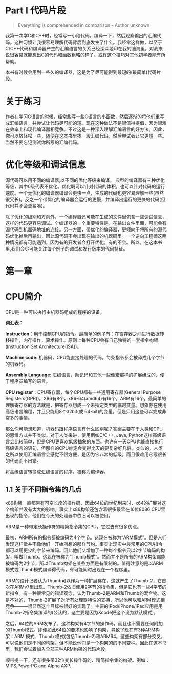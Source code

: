 # Part I 代码片段

> Everything is comprehended in comparison - Author unknown


我第一次学C和C++时，经常写一小段代码，编译一下，然后观察输出的汇编代码。这种习惯让我很容易理解代码背后到底发生了什么。我经常这样做，以至于C/C++代码和编译器产生的汇编语言的关系已经深深地印在我的脑海里，对我来说很容易就能想出C的代码和函数粗略的样子。或许这个技巧对其他初学者能有所帮助。

本书有时候会用到一些久的编译器，这是为了尽可能得到最短的(最简单)代码片段。

# 关于练习

作者在学习C语言的时候，经常些写一些C语言的小函数，然后逐渐的将他们重写成汇编语言，并尝试让代码尽可能的短。现在这种做法不是很值得提倡，因为很难在效率上和现代编译器相竞争。不过这是一种深入理解汇编语言的好方法。因此，你可以放轻松一些，随便在这本书里找一段汇编代码，然后尝试者让它更短一些。当然不要忘记测试你所写的汇编代码。

# 优化等级和调试信息

源代码可以用不同的编译器,以不同的优化等级来编译。
典型的编译器有三种优化等级，其中0级代表不优化。优化既可以针对代码的体积，也可以针对代码的运行速度。一个无优化的编译器编译会更快一点，生成的代码也更容易理解一些(虽然很冗长)。反之一个带优化的编译器会运行的更慢，并编译出运行的更快的代码(但代码并不会更紧凑)。

除了优化的级别和方向外，一个编译器还可能在生成的文件里包含一些调试信息，这样的代码更容易调试。个编译器的一个重要特性是，在输出文件里面，可能会有源代码到机器码地址的连接。另一方面，带优化的编译器，更倾向于将所有的源代码优化掉后再输出，因此源代码不会出现在输出的机器码里。一个逆向工程师这两种情况都有可能遇到，因为有的开发者会打开优化，有的不会。所以，在这本书里,我们会尽可能关注每个例子的调试和发行版本的代码特征。


# 第一章
# CPU简介

CPU是一种可以执行由机器码组成的程序的设备。

**词汇表：**

**Instruction**：用于控制CPU的指令。最简单的例子有：在寄存器之间进行数据转移操作，内存操作，算术操作。原则上每种CPU会有自己独特的一套指令构架(Instruction Set Architecture(ISA))。

**Machine code**: 机器码，CPU能直接处理的代码。每条指令都会被译成几个字节的机器码。

**Assembly Language**: 汇编语言，助记码和其他一些像宏那样的扩展组成的、便于程序员编写的语言。

**CPU register**：CPU寄存器，每个CPU都有一些通用寄存器(General Purpose Registers(GPR))。X86有8个，x86-64(amd64)有16个，ARM有16个，最简单的理解寄存器的方法就是，把寄存器想成一个未指定类型的临时变量。想象你在使用高级语言编程，并且只能用8个32bit(或 64-bit)的变量。但是只用这些可以完成非常多的事情。

那么你可能想知道，机器码跟程序语言有什么区别呢？答案主要在于人类和CPU的思维方式并不类似。对于人类来讲，使用例如C/C++, Java, Python这样高级语言会比较简单，但是CPU更喜欢低级抽象的东西。也许有一天CPU也能直接执行高级语言的语句，但那样的CPU肯定会变得比天的要复杂好几倍。类似的，人类之所以使用汇编语言会感觉不很方便，是因为它非常的低级，而且很难用它写很长的代码而不出错。

将高级语言转换成汇编语言的程序，被称为编译器。

## 1.1 关于不同指令集的几点

x86构架一直都带有可变长度的操作码，因此64位的世纪到来时，x64的扩展对这个构架并没有太大的影响。事实上x86构架还包含着很多最早在16位8086 CPU里出现的指令，他们在今天的处理器中依旧可以被使用。

ARM是一种带定长操作符的精简指令集的CPU，它过去有很多优点。

最初，ARM所有的指令都被编码为4个字节。这现在被称为“ARM模式”。但是人们发现这样做并不像他们一开始所想的那样节约。事实上现实中最常用的CPU指令都可以用更少的字节来编码。因此他们又增加了一种每个指令只以2字节编码的构架，叫做Thumb。这现在被称为“Thumb模式”。然而并不是所有的ARM构架都能被编码为2字节，所以Thumb构架在某些方面是有限制的。值得注意的是以ARM模式或Thumb模式编译得代码，有可能同时出现在一个程序里。

ARM的设计记者认为Thumb可以作为一种扩展存在，这就产生了Thumb-2，它首次在ARMv7里出现。Thumb-2依旧使用2字节的指令集，但是它也有一些4字节的新指令。有一种很常见的错误观念，认为Thumb-2是ARM和Thumb的混合物。这是不对的，Thumb-2扩展了对所有处理器特性的支持，所以他可以和ARM模式相竞争———很显然这个目标被很好的实现了。主要的iPod/iPhone/iPad应用是用Thumb-2指令集编译的(公认的，这主要是因为Xcode把这个设为默认模式)。

之后，64位的ARM发布了，这种构架有4字节的操作码，而且也不需要任何附加的Thumb模式。即便如此64位的要求也影响了构架，导致了现在有3种ARM构架：ARM 模式、Thumb 模式(包括Thumb-2)和ARM64。这些构架有部分交叉，可以说他们是不同的构架，但不能说他们是一个构架的的不同变种。因此在这本书里，我们会试着加入全部三种ARM构架的代码片段。

顺带提一下，还有很多带32位变长操作码的、精简指令集的构架。例如：MIPS,PowerPC and Alpha AXP.

